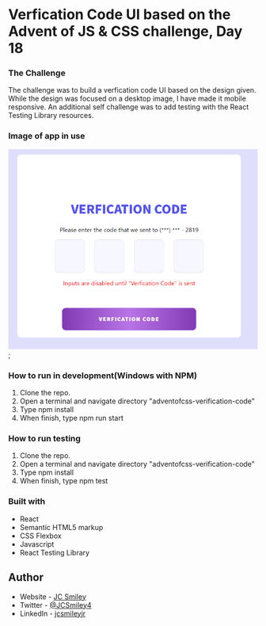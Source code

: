 # Verfication Code UI based on the Advent of JS & CSS challenge, Day 18

### The Challenge
The challenge was to build a verfication code UI based on the design given. While the design was focused on a desktop image, I have made it mobile responsive. An additional self challenge was to add testing with the React Testing Library resources. 

### Image of app in use

![Image of UI created](/src/assets/demo.PNG);

### How to run in development(Windows with NPM)
1. Clone the repo.
2. Open a terminal and navigate directory "adventofcss-verification-code"
3. Type npm install
4. When finish, type npm run start

### How to run testing
1. Clone the repo.
2. Open a terminal and navigate directory "adventofcss-verification-code"
3. Type npm install
4. When finish, type npm test

### Built with
- React
- Semantic HTML5 markup
- CSS Flexbox
- Javascript 
- React Testing Library

## Author
- Website - [JC Smiley](https://www.jcsmileyjr.com)
- Twitter - [@JCSmiley4](https://twitter.com/JCSmiley4)
- LinkedIn - [jcsmileyjr](https://www.linkedin.com/in/jcsmileyjr/)